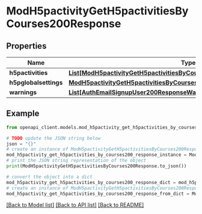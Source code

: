 # ModH5pactivityGetH5pactivitiesByCourses200Response


## Properties

Name | Type | Description | Notes
------------ | ------------- | ------------- | -------------
**h5pactivities** | [**List[ModH5pactivityGetH5pactivitiesByCourses200ResponseH5pactivitiesInner]**](ModH5pactivityGetH5pactivitiesByCourses200ResponseH5pactivitiesInner.md) |  | 
**h5pglobalsettings** | [**ModH5pactivityGetH5pactivitiesByCourses200ResponseH5pglobalsettings**](ModH5pactivityGetH5pactivitiesByCourses200ResponseH5pglobalsettings.md) |  | [optional] 
**warnings** | [**List[AuthEmailSignupUser200ResponseWarningsInner]**](AuthEmailSignupUser200ResponseWarningsInner.md) |  | [optional] 

## Example

```python
from openapi_client.models.mod_h5pactivity_get_h5pactivities_by_courses200_response import ModH5pactivityGetH5pactivitiesByCourses200Response

# TODO update the JSON string below
json = "{}"
# create an instance of ModH5pactivityGetH5pactivitiesByCourses200Response from a JSON string
mod_h5pactivity_get_h5pactivities_by_courses200_response_instance = ModH5pactivityGetH5pactivitiesByCourses200Response.from_json(json)
# print the JSON string representation of the object
print(ModH5pactivityGetH5pactivitiesByCourses200Response.to_json())

# convert the object into a dict
mod_h5pactivity_get_h5pactivities_by_courses200_response_dict = mod_h5pactivity_get_h5pactivities_by_courses200_response_instance.to_dict()
# create an instance of ModH5pactivityGetH5pactivitiesByCourses200Response from a dict
mod_h5pactivity_get_h5pactivities_by_courses200_response_from_dict = ModH5pactivityGetH5pactivitiesByCourses200Response.from_dict(mod_h5pactivity_get_h5pactivities_by_courses200_response_dict)
```
[[Back to Model list]](../README.md#documentation-for-models) [[Back to API list]](../README.md#documentation-for-api-endpoints) [[Back to README]](../README.md)


